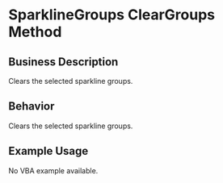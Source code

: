 # SparklineGroups ClearGroups Method

## Business Description
Clears the selected sparkline groups.

## Behavior
Clears the selected sparkline groups.

## Example Usage
No VBA example available.